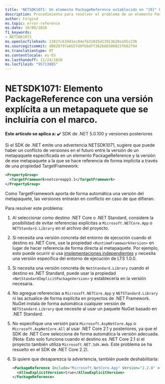 ```yaml
---
title: 'NETSDK1071: Un elemento PackageReference establecido en "{0}" ha especificado una versión de `{1}`.'
description: Procedimiento para resolver el problema de un elemento PackageReference de un metapaquete incluido con el marco con una versión.
author: Forgind
ms.topic: error-reference
ms.date: 10/09/2020
f1_keywords:
- NETSDK1071
ms.openlocfilehash: 1381fc63941ec04efb31035d13913620a195c236
ms.sourcegitcommit: d8020797a6657d0fbbdff362b80300815f682f94
ms.translationtype: HT
ms.contentlocale: es-ES
ms.lasthandoff: 11/24/2020
ms.locfileid: "95713085"
---
```

# <a name="netsdk1071-explicitly-versioned-packagereference-to-a-metapackage-that-would-be-included-with-the-framework"></a>NETSDK1071: Elemento PackageReference con una versión explícita a un metapaquete que se incluiría con el marco.

**Este artículo se aplica a:** ✔️ SDK de .NET 5.0.100 y versiones posteriores

Si el SDK de .NET emite una advertencia NETSDK1071, sugiere que puede haber un conflicto de versiones en el futuro entre la versión de un metapaquete especificada en un elemento PackageReference y la versión de ese metapaquete a la que se hace referencia de forma implícita a través de una propiedad TargetFramework:

```xml
<PropertyGroup>
  <TargetFramework>netcoreapp3.1</TargetFramework>
</PropertyGroup>
```

Como TargetFramework aporta de forma automática una versión del metapaquete, las versiones entrarán en conflicto en caso de que difieran.

Para resolver este problema:

1. Al seleccionar como destino .NET Core o .NET Standard, considere la posibilidad de evitar referencias explícitas a `Microsoft.NETCore.App` o `NETStandard.Library` en el archivo del proyecto.
2. Si necesita una versión concreta del entorno de ejecución cuando el destino es .NET Core, use la propiedad `<RuntimeFrameworkVersion>` en lugar de hacer referencia de forma directa al metapaquete. Por ejemplo, esto puede ocurrir si usa [implementaciones independientes](../../deploying/index.md#publish-self-contained) y necesita una versión específica del entorno de ejecución de LTS 1.0.0.
3. Si necesita una versión concreta de `NetStandard.Library` cuando el destino es .NET Standard, puede usar la propiedad `<NetStandardImplicitPackageVersion>` y establecerla en la versión necesaria.
4. No agregue referencias a `Microsoft.NETCore.App` y `NETSTandard.Library` ni las actualice de forma explícita en proyectos de .NET Framework. NuGet instala de forma automática cualquier versión de `NETStandard.Library` que necesite al usar un paquete NuGet basado en .NET Standard.
5. No especifique una versión para `Microsoft.AspNetCore.App` o `Microsoft.AspNetCore.All` al usar .NET Core 2.1 y posteriores, ya que el SDK de .NET Core selecciona de forma automática la versión adecuada. (Nota: Esto solo funciona cuando el destino es .NET Core 2.1 si el proyecto también utiliza `Microsoft.NET.Sdk.Web`. Este problema se ha resuelto en el SDK de .NET Core 2.2).
6. Si quiere que desaparezca la advertencia, también puede deshabilitarla:

   ```xml
   <PackageReference Include="Microsoft.NetCore.App" Version="2.2.8" >
     <AllowExplicitVersion>true</AllowExplicitVersion>
   </PackageReference>
   ```
